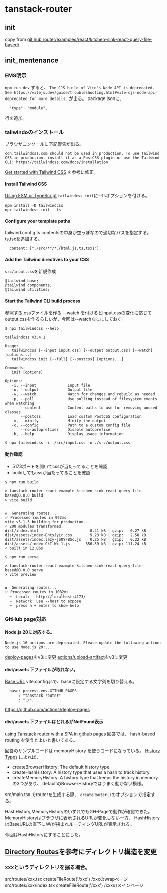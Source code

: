 # tanstack-router
## init
copy from [git hub router/examples/react/kitchen-sink-react-query-file-based/](https://github.com/TanStack/router/tree/main/examples/react/kitchen-sink-react-query-file-based)

## init_mentenance
### EMS明示
`npm run dev` すると、
`The CJS build of Vite's Node API is deprecated. See https://vitejs.dev/guide/troubleshooting.html#vite-cjs-node-api-deprecated for more details.`
が出る。
package.jsonに、
```
  "type": "module",
```
行を追加。
### tailwindoのインストール
ブラウザコンソールに下記警告が出る。
```
cdn.tailwindcss.com should not be used in production. To use Tailwind CSS in production, install it as a PostCSS plugin or use the Tailwind CLI: https://tailwindcss.com/docs/installation
```
[Get started with Tailwind CSS](https://tailwindcss.com/docs/installation) を参考に修正。
#### Install Tailwind CSS
[Using ESM or TypeScript](https://tailwindcss.com/docs/configuration#using-esm-or-type-script)
`tailwindcss init`に--tsオプションを付ける。
```
npm install -D tailwindcss
npx tailwindcss init --ts
```

#### Configure your template paths
tailwind.config.ts
contentsの中身が空っぽなので適切なパスを指定する。
ts,tsxを追加する。
```
  content: ["./src/**/*.{html,js,ts,tsx}"],
```

#### Add the Tailwind directives to your CSS
`src/input.css`を新規作成
```
@tailwind base;
@tailwind components;
@tailwind utilities;
```

#### Start the Tailwind CLI build process
参照する.cssファイルを作る
--watch を付けるとinput.cssの変化に応じてoutput.cssを作るらしいが、今回は--watchなしにしておく。
```
$ npx tailwindcss --help

tailwindcss v3.4.1

Usage:
   tailwindcss [--input input.css] [--output output.css] [--watch] [options...]
   tailwindcss init [--full] [--postcss] [options...]

Commands:
   init [options]

Options:
   -i, --input              Input file
   -o, --output             Output file
   -w, --watch              Watch for changes and rebuild as needed
   -p, --poll               Use polling instead of filesystem events when watching
       --content            Content paths to use for removing unused classes
       --postcss            Load custom PostCSS configuration
   -m, --minify             Minify the output
   -c, --config             Path to a custom config file
       --no-autoprefixer    Disable autoprefixer
   -h, --help               Display usage information

$ npx tailwindcss -i ./src/input.css -o ./src/output.css
```

#### 動作確認
- 5173ポートを開いてcssが当たってることを確認
- buildしてもcssが当たってることを確認
```
$ npm run build

> tanstack-router-react-example-kitchen-sink-react-query-file-based@0.0.0 build
> vite build


♻️  Generating routes...
✅ Processed routes in 992ms
vite v5.1.3 building for production...
✓ 200 modules transformed.
dist/index.html                       0.41 kB │ gzip:   0.27 kB
dist/assets/index-BhtsJyLr.css        9.23 kB │ gzip:   2.58 kB
dist/assets/index.lazy-jS0YFBSc.js    0.25 kB │ gzip:   0.22 kB
dist/assets/index-CkI-Wx_1.js       356.59 kB │ gzip: 111.24 kB
✓ built in 12.86s

$ npm run serve

> tanstack-router-react-example-kitchen-sink-react-query-file-based@0.0.0 serve
> vite preview


♻️  Generating routes...
✅ Processed routes in 1082ms
  ➜  Local:   http://localhost:4173/
  ➜  Network: use --host to expose
  ➜  press h + enter to show help

```


### GitHub page対応
#### Node.js 20に対応する。
```
Node.js 16 actions are deprecated. Please update the following actions to use Node.js 20:...
```
[deploy-pages](https://github.com/actions/deploy-pages)をv3に変更
[actions/upload-artifact](https://github.com/actions/upload-artifact)をv3に変更


#### dist/assets 下ファイルが取れない。
[Base URL](https://vite-plugin-ssr.com/base-url)
vite.config.jsで、baseに設定する文字列を切り替える。
```
  base: process.env.GITHUB_PAGES
      ? "tanstack-router"
      : "./",
```

https://github.com/actions/deploy-pages

#### dist/assets 下ファイルはとれるがNotFound表示
[using Tanstack router with a SPA in github pages](https://stackoverflow.com/questions/77466065/using-tanstack-router-with-a-spa-in-github-pages)
回答では、
hash-based routing を使うとよいと書いてある。

回答のサンプルコードは
memoryHistory を使うコードになっている。
[History Types](https://tanstack.com/router/v1/docs/framework/react/guide/history-types)
によれば、
- createBrowserHistory: The default history type.
- createHashHistory: A history type that uses a hash to track history.
- createMemoryHistory: A history type that keeps the history in memory.
の3つがあり、
defaultのBrowserHistoryではうまく動かない模様。

src/main.tsx
でrouterを生成する際、
`createRouter()`のオプションで指定する。

HashHistory,MemoryHistoryのいずれでもGH-Pageで動作が確認できた。
MemoryHistoryはブラウザに表示されるURLが変化しない一方、
HashHistoryはBaseURLの直下に/#/が挟まれルーティングURLが表示される。

今回はHashHistoryにすることにした。

## [Directory Routes](https://tanstack.com/router/latest/docs/framework/react/guide/route-trees#directory-routes)を参考にディレクトリ構造を変更
### xxxというディレクトリを掘る場合。
src/routes/xxx.tsx createFileRoute('/xxx') /xxxのwrapページ
src/routes/xxx/index.tsx createFileRoute('/xxx') /xxxのメインページ

